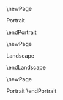 \newPage

Portrait

\endPortrait

\newPage

Landscape

\endLandscape

\newPage

Portrait
\endPortrait